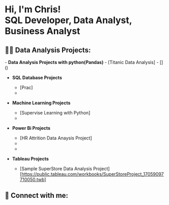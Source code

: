 <h1>Hi, I'm Chris! <br/><a>SQL Developer</a>, <a>Data Analyst</a>, <a>Business Analyst</a></h1>

<h2>👨‍💻 Data Analysis Projects:</h2>
- <b>Data Analysis Projects with python(Pandas)</b>
  - [Titanic Data Analysis]
  - []()

- <b>SQL Database Projects</b>
  - [Prac]
  - []()

- <b>Machine Learning Projects</b>
  - [Supervise Learning with Python]
  - []()
 
- <b>Power Bi Projects</b>
  - [HR Attrition Data Anaysis Project]
  - []()
  - []()
    
- <b>Tableau Projects</b>
  - [Sample SuperStore Data Analysis Project][https://public.tableau.com/workbooks/SuperStoreProject_17059097710050.twb]











<h2> 🤳 Connect with me:</h2>

